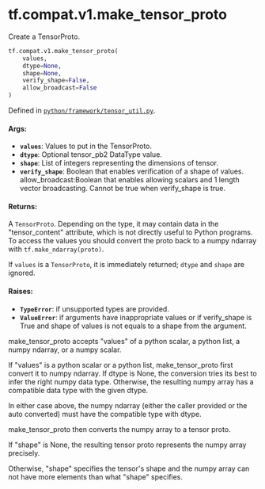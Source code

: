 <div itemscope itemtype="http://developers.google.com/ReferenceObject">
<meta itemprop="name" content="tf.compat.v1.make_tensor_proto" />
<meta itemprop="path" content="Stable" />
</div>

# tf.compat.v1.make_tensor_proto

Create a TensorProto.

``` python
tf.compat.v1.make_tensor_proto(
    values,
    dtype=None,
    shape=None,
    verify_shape=False,
    allow_broadcast=False
)
```



Defined in [`python/framework/tensor_util.py`](/code/stable/tensorflow/python/framework/tensor_util.py).

<!-- Placeholder for "Used in" -->


#### Args:


* <b>`values`</b>:         Values to put in the TensorProto.
* <b>`dtype`</b>:          Optional tensor_pb2 DataType value.
* <b>`shape`</b>:          List of integers representing the dimensions of tensor.
* <b>`verify_shape`</b>:   Boolean that enables verification of a shape of values.
allow_broadcast:Boolean that enables allowing scalars and 1 length vector
    broadcasting. Cannot be true when verify_shape is true.


#### Returns:

A `TensorProto`. Depending on the type, it may contain data in the
"tensor_content" attribute, which is not directly useful to Python programs.
To access the values you should convert the proto back to a numpy ndarray
with `tf.make_ndarray(proto)`.

If `values` is a `TensorProto`, it is immediately returned; `dtype` and
`shape` are ignored.



#### Raises:


* <b>`TypeError`</b>:  if unsupported types are provided.
* <b>`ValueError`</b>: if arguments have inappropriate values or if verify_shape is
 True and shape of values is not equals to a shape from the argument.

make_tensor_proto accepts "values" of a python scalar, a python list, a
numpy ndarray, or a numpy scalar.

If "values" is a python scalar or a python list, make_tensor_proto
first convert it to numpy ndarray. If dtype is None, the
conversion tries its best to infer the right numpy data
type. Otherwise, the resulting numpy array has a compatible data
type with the given dtype.

In either case above, the numpy ndarray (either the caller provided
or the auto converted) must have the compatible type with dtype.

make_tensor_proto then converts the numpy array to a tensor proto.

If "shape" is None, the resulting tensor proto represents the numpy
array precisely.

Otherwise, "shape" specifies the tensor's shape and the numpy array
can not have more elements than what "shape" specifies.
